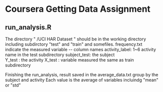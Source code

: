 # Coursera Getting Data Assignment
## run_analysis.R 
The directory " /UCI HAR Dataset " should be in the working directory 
including subdirctory "test" and "train" and somefiles.
frequency.txt indicate the measured variable -- column names
activity_label:  1~6 activity name 
in the test subdirectory
subject_test: the subject  
Y_test : the activity 
X_test : variable measured
the same as train subdirectory

Finishing the run_analysis, result saved in the average_data.txt
group by the subject and activity
Each value is the average of variables incluindg "mean" or "std"
